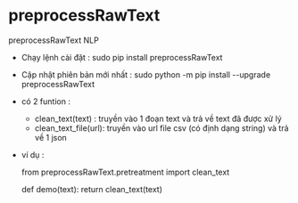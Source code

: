 # preprocessRawText
preprocessRawText NLP

- Chạy lệnh cài đặt : sudo pip install preprocessRawText
- Cập nhật phiên bản mới nhất : sudo python -m pip install --upgrade preprocessRawText

- có 2 funtion :
    + clean_text(text) : truyền vào 1 đoạn text và trả về text đã được xử lý
    + clean_text_file(url): truyền vào url file csv (có định dạng string) và trả về 1 json

- ví dụ :

    from preprocessRawText.pretreatment import clean_text

    def demo(text):
          return clean_text(text)